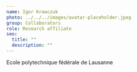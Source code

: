 ```yaml
---
name: Igor Krawczuk
photo: ../../../images/avatar-placeholder.jpeg
group: Collaborators
role: Research affiliate
seo:
  title: ""
  description: ""
---
```


Ecole polytechnique fédérale de Lausanne
